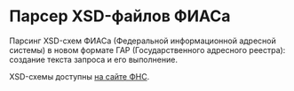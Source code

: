 # Парсер XSD-файлов ФИАСа

Парсинг XSD-схем ФИАСа (Федеральной информационной адресной системы) в новом формате ГАР (Государственного адресного реестра): создание текста запроса и его выполнение.

XSD-схемы доступны [на сайте ФНС](https://fias.nalog.ru/Updates "ФИАС").
